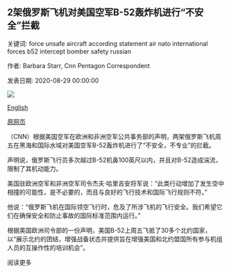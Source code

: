 ## 2架俄罗斯飞机对美国空军B-52轰炸机进行“不安全”拦截

关键词: force unsafe aircraft according statement air nato international forces b52 intercept bomber safety russian

作者: Barbara Starr, Cnn Pentagon Correspondent

发表日期: 2020-08-29 00:00:00

![](https://cdn.cnn.com/cnnnext/dam/assets/160123160235-united-states-air-force-logo-super-tease.jpg)

[English](2%20Russian%20aircraft%20make%20%27unsafe%27%20intercept%20of%20US%20Air%20Force%20B-52%20bomber.md)

[原网页](https://edition.cnn.com/2020/08/29/politics/russian-aircraft-us-bomber-black-sea/index.html)

（CNN）根据美国空军在欧洲和非洲空军公共事务部的声明，两架俄罗斯飞机周五在黑海和国际水域对美国空军B-52轰炸机进行了“不安全，不专业”的拦截。

声明说，俄罗斯飞行员多次越过B-52机鼻100英尺以内，并且对B-52造成湍流，限制了其机动能力。

美国驻欧洲空军和非洲空军司令杰夫·哈里吉安将军说：“此类行动增加了发生空中相撞的可能性，是不必要的，而且与良好的飞行技术和国际飞行规则不符。”

他说：“俄罗斯飞机在国际领空飞行时，危及了所涉飞机的飞行安全。我们希望它们在确保安全和防止事故的国际标准范围内运行。”

根据美国欧洲司令部的一份声明，美国B-52上周五飞抵了30多个北约国家，以“展示北约的团结，增强战备状态并提供旨在增强美国和北约盟国所有参与机组人员的互操作性的培训机会”。

阅读更多